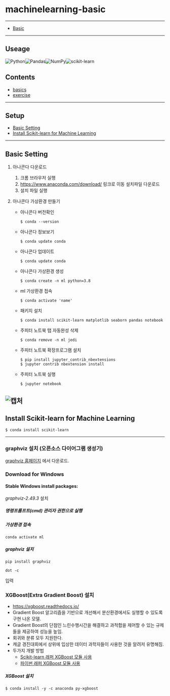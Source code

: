 # machinelearning-basic
---
* [Basic](https://github.com/jinokiim/machinelearning-basic/tree/main/basics)
---
## Useage
![Python](https://img.shields.io/badge/python-3670A0?style=for-the-badge&logo=python&logoColor=ffdd54)![Pandas](https://img.shields.io/badge/pandas-%23150458.svg?style=for-the-badge&logo=pandas&logoColor=white)![NumPy](https://img.shields.io/badge/numpy-%23013243.svg?style=for-the-badge&logo=numpy&logoColor=white)![scikit-learn](https://img.shields.io/badge/scikit--learn-%23F7931E.svg?style=for-the-badge&logo=scikit-learn&logoColor=white)
## Contents
* [basics](#basics)
* [exercise](#exercise)

---
## Setup
* [Basic Setting](#basic-setting)
* [Install Scikit-learn for Machine Learning](#install-scikit-learn-for-machine-learning)



---

## Basic Setting
1. 아나콘다 다운로드
    1) 크롬 브라우저 실행  
    2) https://www.anaconda.com/download/ 링크로 이동 설치파일 다운로드  
    3) 설치 파일 실행


2. 아나콘다 가상환경 만들기

    - 아나콘다 버전확인
      ```console
      $ conda --version
      ```

    - 아나콘다 정보보기
      ```console
      $ conda update conda
      ```

    - 아나콘다 업데이트
      ```console
      $ conda update conda
      ```

    - 아나콘다 가상환경 생성
      ```console
      $ conda create -n ml python=3.8
      ```
      
    - ml 가상환경 접속
      ```console
      $ conda activate 'name'
      ```

    - 패키지 설치
      ```console
      $ conda install scikit-learn matplotlib seaborn pandas notebook
      ```

    - 주피터 노트북 탭 자동완성 삭제
      ```console
      $ conda remove -n ml jedi
      ```
    - 주피터 노트북 확장프로그램 설치
      ```console
      $ pip install jupyter_contrib_nbextensions
      $ jupyter contrib nbextension install
      ```

    - 주피터 노트북 실행
      ```console
      $ jupyter notebook
      ```
![캡처](https://user-images.githubusercontent.com/88222461/140847938-6df42bf3-e182-4f64-ba22-83a79bfd8aa1.PNG)
---

## Install Scikit-learn for Machine Learning

```console
$ conda install scikit-learn
```
---

### graphviz 설치 (오픈소스 다이어그램 생성기)
[graphviz 홈페이지](https://graphviz.org/download/) 에서 다운로드.  

### Download for Windows  
#### Stable Windows install packages:  
*graphviz-2.49.3* 설치

##### 명령프롬프트(cmd) 관리자 권한으로 실행


##### 가상환경 접속
```
conda activate ml
```

##### graphviz 설치
```
pip install graphviz
```
```
dot -c
```
입력
### XGBoost(Extra Gradient Boost) 설치
- https://xgboost.readthedocs.io/ 
- Gradient Boost 알고리즘을 기반으로 개선해서 분산환경에서도 실행할 수 있도록 구현 나온 모델.
- Gradient Boost의 단점인 느린수행시간을 해결하고 과적합을 제어할 수 있는 규제들을 제공하여 성능을 높임.
- 회귀와 분류 모두 지원한다.
- 캐글 경진대회에서 상위에 입상한 데이터 과학자들이 사용한 것을 알려저 유명해짐.
- 두가지 개발 방법
    - [Scikit-learn 래퍼 XGBoost 모듈 사용](https://xgboost.readthedocs.io/en/latest/python/python_api.html#module-xgboost.sklearn)
    - [파이썬 래퍼 XGBoost 모듈 사용](https://xgboost.readthedocs.io/en/latest/python/python_api.html#module-xgboost.training)
##### XGBoost 설치
``
$ conda install -y -c anaconda py-xgboost
``
